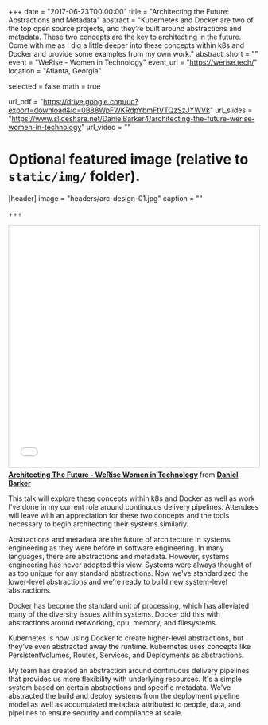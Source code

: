 +++
date = "2017-06-23T00:00:00"
title = "Architecting the Future: Abstractions and Metadata"
abstract = "Kubernetes and Docker are two of the top open source projects, and they’re built around abstractions and metadata. These two concepts are the key to architecting in the future. Come with me as I dig a little deeper into these concepts within k8s and Docker and provide some examples from my own work."
abstract_short = ""
event = "WeRise - Women in Technology"
event_url = "https://werise.tech/"
location = "Atlanta, Georgia"

selected = false
math = true

url_pdf = "https://drive.google.com/uc?export=download&id=0B88WpFWKRdpYbmFtVTQzSzJYWVk"
url_slides = "https://www.slideshare.net/DanielBarker4/architecting-the-future-werise-women-in-technology"
url_video = ""

# Optional featured image (relative to `static/img/` folder).
[header]
image = "headers/arc-design-01.jpg"
caption = ""

+++

<iframe src="//www.slideshare.net/slideshow/embed_code/key/IyMJUa17LRfOlz" width="595" height="485" frameborder="0" marginwidth="0" marginheight="0" scrolling="no" style="border:1px solid #CCC; border-width:1px; margin-bottom:5px; max-width: 100%;" allowfullscreen> </iframe> <div style="margin-bottom:5px"> <strong> <a href="//www.slideshare.net/DanielBarker4/architecting-the-future-werise-women-in-technology" title="Architecting The Future - WeRise Women in Technology" target="_blank">Architecting The Future - WeRise Women in Technology</a> </strong> from <strong><a target="_blank" href="https://www.slideshare.net/DanielBarker4">Daniel Barker</a></strong> </div>

This talk will explore these concepts within k8s and Docker as well as work I've done in my current role around continuous delivery pipelines. Attendees will leave with an appreciation for these two concepts and the tools necessary to begin architecting their systems similarly.

Abstractions and metadata are the future of architecture in systems engineering as they were before in software engineering. In many languages, there are abstractions and metadata. However, systems engineering has never adopted this view. Systems were always thought of as too unique for any standard abstractions. Now we've standardized the lower-level abstractions and we’re ready to build new system-level abstractions.

Docker has become the standard unit of processing, which has alleviated many of the diversity issues within systems. Docker did this with abstractions around networking, cpu, memory, and filesystems.

Kubernetes is now using Docker to create higher-level abstractions, but they've even abstracted away the runtime. Kubernetes uses concepts like PersistentVolumes, Routes, Services, and Deployments as abstractions.

My team has created an abstraction around continuous delivery pipelines that provides us more flexibility with underlying resources. It's a simple system based on certain abstractions and specific metadata. We've abstracted the build and deploy systems from the deployment pipeline model as well as accumulated metadata attributed to people, data, and pipelines to ensure security and compliance at scale.
